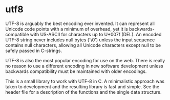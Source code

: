 utf8
====

UTF-8 is arguably the best encoding ever invented. It can represent all Unicode code points with a minimum of overhead, yet it is backwards-compatible with US-ASCII for characters up to U+007f (DEL). An encoded UTF-8 string never includes null bytes ('\0') unless the input sequence contains null characters, allowing all Unicode characters except null to be safely passed in C-strings.

UTF-8 is also the most popular encoding for use on the web. There is really no reason to use a different encoding in new software development unless backwards compatibility must be maintained with older encodings.

This is a small library to work with UTF-8 in C. A minimalistic approach was taken to development and the resulting library is fast and simple. See the header file for a description of the functions and the single data structure.
